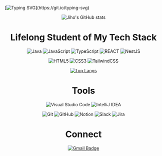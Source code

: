 [![Typing SVG](https://readme-typing-svg.demolab.com?font=Fira+Code&size=100&pause=1000&color=22F747&background=000000&center=true&vCenter=true&width=1080&height=200&lines=Hello+World...!)](https://git.io/typing-svg)

<div align="center">
  
![Jiho's GitHub stats](https://github-readme-stats.vercel.app/api?username=J1HOo&show_icons=true&theme=radical)

# Lifelong Student of My Tech Stack
![Java](https://img.shields.io/badge/java-%23ED8B00.svg?style=for-the-badge&logo=openjdk&logoColor=white)
![JavaScript](https://img.shields.io/badge/javascript-%23323330.svg?style=for-the-badge&logo=javascript&logoColor=%23F7DF1E)
![TypeScript](https://img.shields.io/badge/typescript-%23007ACC.svg?style=for-the-badge&logo=typescript&logoColor=white)
![REACT](https://img.shields.io/badge/react-20232a.svg?style=for-the-badge&logo=react&logoColor=61DAFB)
![NestJS](https://img.shields.io/badge/nestjs-%23E0234E.svg?style=for-the-badge&logo=nestjs&logoColor=white)

![HTML5](https://img.shields.io/badge/html5-%23E34F26.svg?style=for-the-badge&logo=html5&logoColor=white)
![CSS3](https://img.shields.io/badge/css3-%231572B6.svg?style=for-the-badge&logo=css3&logoColor=white)
![TailwindCSS](https://img.shields.io/badge/tailwindcss-1daabb.svg?style=for-the-badge&logo=tailwind-css&logoColor=white)

[![Top Langs](https://github-readme-stats.vercel.app/api/top-langs/?username=J1HOo&theme=buefy&layout=compact&langs_count=10)](https://github.com/J1HOo/J1HOo/edit/main/README.md)

# Tools
![Visual Studio Code](https://img.shields.io/badge/Visual%20Studio%20Code-0078d7.svg?style=for-the-badge&logo=visual-studio-code&logoColor=white)
![IntelliJ IDEA](https://img.shields.io/badge/IntelliJIDEA-000000.svg?style=for-the-badge&logo=intellij-idea&logoColor=white)

![Git](https://img.shields.io/badge/Git-F05032.svg?&style=for-the-badge&logo=Git&logoColor=white)
![GitHub](https://img.shields.io/badge/GitHub-181717.svg?&style=for-the-badge&logo=GitHub&logoColor=white)
![Notion](https://img.shields.io/badge/notion-%23000000.svg?&style=for-the-badge&logo=notion&logoColor=white&link=linkto:https://tungsten-seed-571.notion.site/Jiho-Park-822b0f538a2d432882edbc9cd2b586cd)
![Slack](https://img.shields.io/badge/slack-%234A154B.svg?&style=for-the-badge&logo=slack&logoColor=white)
![Jira](https://img.shields.io/badge/jira-%230052CC.svg?&style=for-the-badge&logo=jira&logoColor=white)

# Connect
[![Gmail Badge](https://img.shields.io/badge/Gmail-D14836?style=for-the-badge&logo=gmail&logoColor=white)](mailto:business.j1ho@gmail.com)

</div>

